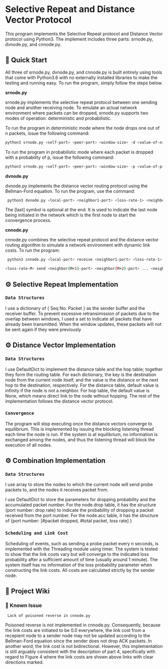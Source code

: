 # Selective Repeat and Distance Vector Protocol

This program implements the Selective Repeat protocol and Distance Vector protocol using Python3.
The implement includes three parts: srnode.py, dvnode.py, and cnnode.py. 

## 💫 Quick Start


All three of srnode.py, dvnode.py, and cnnode.py is built entirely using tools that come with Python3.6 
with no externally installed libraries to make the testing and running easy. To run the program, simply
follow the steps below. 

<strong>srnode.py</strong>

srnode.py implements the selective repeat protocol between one sending node and another receiving node. 
To emulate an actual network environment where packets can be dropped, srnode.py supports two modes of 
operation: deterministic and probabilistic. 

To run the program in deterministic mode where the node drops one out of n packets, issue the following
command: 

```bash
python3 srnode.py <self-port> <peer-port> <window-size> -d <value-of-n>
```

To run the program in probabilistic mode where each packet is dropped with a probability of p, issue the following
command: 

```bash
python3 srnode.py <self-port> <peer-port> <window-size> -p <value-of-p>
```

<strong> dvnode.py </strong>

dvnode.py implements the distance vector routing protocol using the Bellman-Ford equation. To run the program,
use the command:
<br>
```bash
 python3 dvnode.py <local-port> <neighbor1-port> <loss-rate-1> <neighbor2-port> <loss-rate-2> ... [last]
 ```
The [last] symbol is optional at the end. It is used to indicate the last node being initiated in the network which is
the first node to start the convergence process.
<br>

<strong> cnnode.py </strong>

cnnode.py combines the selective repeat protocol and the distance vector routing algorithm
to simulate a network environment with dynamic link costs. To run the program:
```bash
 python3 cnnode.py <local-port> receive <neighbor1-port> <loss-rate-1> <neighbor2-port> <loss-rate-2> ... <neighborM-port>

<loss-rate-M> send <neighbor(M+1)-port> <neighbor(M+2)-port> ... <neighborN-port> [last]
 ```


## ⚙ Selective Repeat Implementation   
### `Data Structures `
I use a dictionary of { Seq No: Packet } as the sender buffer and the receiver buffer. 
To prevent excessive retransimission of packets due to the overlap between windows, 
I used a set to indicate all packets that have already been transmitted. When the window 
updates, these packets will not be sent again if they were previously 

## ⚙ Distance Vector Implementation   
### `Data Structures `
I use DefaultDict to implement the distance table and the hop table; together they form 
the routing table. For each dictionary, the key is the destination node from the current
node itself, and the value is the distance or the next hop to the destination, respectively.
For the distance table, default value is infinity if the node is not
a neighbor. For hop table, the default value is None, which means direct link to the node without
hopping. The rest of the implementation follows the distance vector protocol.

### `Convergence`
The program will stop executing once the distance vectors converge to equilibrium. This is 
implemented by issuing the blocking listening thread each time the node is run. If the system
is at equilibrium, no information is exchanged among the nodes, and thus the listening thread
will block the execution of all nodes.

## ⚙ Combination Implementation   
### `Data Structures `
I use array to store the nodes to which the current node will send probe packets to, and the nodes
it receives packet from.

I use DefaultDict to store the parameters for dropping probability and the accumulated 
packet number. For the node.drop table, it has the structure {port number: drop rate} to indicate 
the probability of dropping a packet received from the port number. For the node.acc table, 
it has the structure of {port number: [#packet dropped, #total packet, loss rate] } 

### `Scheduling and Link Cost`
Scheduling of events, such as sending a probe packet every n seconds, is implemented with 
the Threading module using timer. The system is tested to show that the link costs vary but
will converge to the indicated loss probability after a sufficient amount of time (usually around 
1 minute). The system itself has no information of the loss probability parameter when constructing 
the link costs. All costs are calculated strictly by the sender node.




## 📖 Project Wiki

 ### 🔧 Known Issue

`` Lack of poisoned reverse in cnnode.py``

Poisoned reverse is not implemented in cnnode.py. Consequently, because the link costs 
are initiated to be 0.0 everywhere, the link cost from a recepient node to a sender node
may not be updated according to the Bellman-Ford equation since the sender does not drop
ACK packets. In another word, the link cost is not bidirectional. However, this implementation
is still arguably consistent with the description of part 4, specifically with regard to Figure 4
where the link costs are shown above links with clear directions marked.

